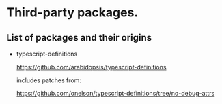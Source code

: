 # Third-party packages.

## List of packages and their origins

- typescript-definitions

  https://github.com/arabidopsis/typescript-definitions

  includes patches from:

  https://github.com/onelson/typescript-definitions/tree/no-debug-attrs
